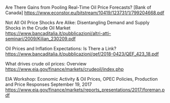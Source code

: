 Are There Gains from Pooling Real-Time Oil Price Forecasts? [Bank of Canada]
https://www.econstor.eu/bitstream/10419/123731/1/799204668.pdf

Not All Oil Price Shocks Are Alike: Disentangling Demand and Supply Shocks in the Crude Oil Market 
https://www.bancaditalia.it/pubblicazioni/altri-atti-seminari/2009/Kilian_230209.pdf

Oil Prices and Inflation Expectations: Is There a Link?
https://www.bancaditalia.it/pubblicazioni/qef/2018-0423/QEF_423_18.pdf

What drives crude oil prices: Overview
https://www.eia.gov/finance/markets/crudeoil/index.php

EIA Workshop: Economic Activity & Oil Prices,
OPEC Policies, Production and Price Responses
September 19, 2017
https://www.eia.gov/finance/markets/reports_presentations/2017/foreman.pdf
